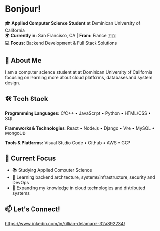 # Bonjour! 

🎓 **Applied Computer Science Student** at Dominican University of California  
🌍 **Currently in:** San Francisco, CA | **From:** France 🇫🇷  
💻 **Focus:** Backend Development & Full Stack Solutions

## 🚀 About Me

I am a computer science student at at Dominican University of California focusing on learning more about cloud platforms, databases and system design.

## 🛠️ Tech Stack

**Programming Languages:** C/C++ • JavaScript • Python • HTML/CSS • SQL

**Frameworks & Technologies:** React • Node.js • Django • Vite • MySQL • MongoDB

**Tools & Platforms:** Visual Studio Code • GitHub • AWS • GCP

## 🎯 Current Focus

- 📚 Studying Applied Computer Science
- 🔧 Learning backend architecture, systems/infrastructure, security and DevOps
- 🌱 Expanding my knowledge in cloud technologies and distributed systems

## 📫 Let's Connect!

https://www.linkedin.com/in/killian-delamarre-32a892234/


